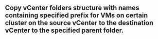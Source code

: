 ## Copy vCenter folders structure with names containing specified prefix for VMs on certain cluster on the source vCenter to the destination vCenter to the specified parent folder. 
